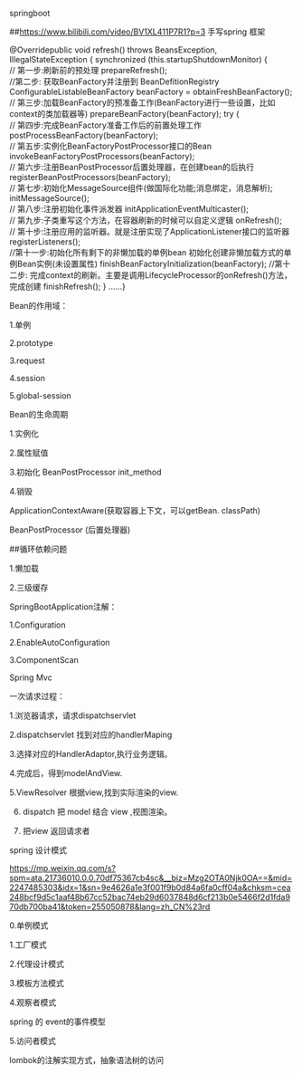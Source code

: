 
springboot 



##https://www.bilibili.com/video/BV1XL411P7R1?p=3 手写spring 框架


@Overridepublic void refresh() throws BeansException, IllegalStateException { synchronized (this.startupShutdownMonitor) {  
// 第一步:刷新前的预处理   prepareRefresh();  
//第二步: 获取BeanFactory并注册到 BeanDefitionRegistry  ConfigurableListableBeanFactory beanFactory = obtainFreshBeanFactory();  
// 第三步:加载BeanFactory的预准备工作(BeanFactory进行一些设置，比如context的类加载器等)  prepareBeanFactory(beanFactory);  try {    
// 第四步:完成BeanFactory准备工作后的前置处理工作     postProcessBeanFactory(beanFactory);    
// 第五步:实例化BeanFactoryPostProcessor接口的Bean     invokeBeanFactoryPostProcessors(beanFactory);    
// 第六步:注册BeanPostProcessor后置处理器，在创建bean的后执行     registerBeanPostProcessors(beanFactory);    
// 第七步:初始化MessageSource组件(做国际化功能;消息绑定，消息解析);     initMessageSource();    
// 第八步:注册初始化事件派发器     initApplicationEventMulticaster();    
// 第九步:子类重写这个方法，在容器刷新的时候可以自定义逻辑     onRefresh();    
// 第十步:注册应用的监听器。就是注册实现了ApplicationListener接口的监听器    registerListeners();    
//第十一步:初始化所有剩下的非懒加载的单例bean 初始化创建非懒加载方式的单例Bean实例(未设置属性)    finishBeanFactoryInitialization(beanFactory);    //第十二步: 完成context的刷新。主要是调用LifecycleProcessor的onRefresh()方法，完成创建    finishRefresh();    }  ……} 




Bean的作用域：


1.单例

2.prototype

3.request

4.session

5.global-session




Bean的生命周期

1.实例化

2.属性赋值

3.初始化
	BeanPostProcessor
	init_method

4.销毁


ApplicationContextAware(获取容器上下文，可以getBean.  classPath)

BeanPostProcessor (后置处理器)


##循环依赖问题

1.懒加载 

2.三级缓存



SpringBootApplication注解：

1.Configuration

2.EnableAutoConfiguration

3.ComponentScan



Spring Mvc

一次请求过程：

1.浏览器请求，请求dispatchservlet

2.dispatchservlet 找到对应的handlerMaping

3.选择对应的HandlerAdaptor,执行业务逻辑。

4.完成后，得到modelAndView.

5.ViewResolver 根据view,找到实际渲染的view.

6. dispatch 把 model 结合 view ,视图渲染。

7. 把view 返回请求者



spring 设计模式

https://mp.weixin.qq.com/s?spm=ata.21736010.0.0.70df75367cb4sc&__biz=Mzg2OTA0Njk0OA==&mid=2247485303&idx=1&sn=9e4626a1e3f001f9b0d84a6fa0cff04a&chksm=cea248bcf9d5c1aaf48b67cc52bac74eb29d6037848d6cf213b0e5466f2d1fda970db700ba41&token=255050878&lang=zh_CN%23rd

0.单例模式

1.工厂模式

2.代理设计模式

3.模板方法模式

4.观察者模式

spring 的 event的事件模型


5.访问者模式

lombok的注解实现方式，抽象语法树的访问








